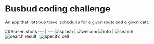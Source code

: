 # Busbud coding challenge
An app that lists bus travel schedules for a given route and a given date

##Screen shots
--- | ---
![splash](https://github.com/sajjadsarkoobi/coding-challenge-native-b/blob/main/Screenshots/splashScreen.png) | ![welcom](https://github.com/sajjadsarkoobi/coding-challenge-native-b/blob/main/Screenshots/welcom.png)
![info](https://github.com/sajjadsarkoobi/coding-challenge-native-b/blob/main/Screenshots/info.png) | ![search](https://github.com/sajjadsarkoobi/coding-challenge-native-b/blob/main/Screenshots/search.png)
![search result](https://github.com/sajjadsarkoobi/coding-challenge-native-b/blob/main/Screenshots/searchResult.png) | ![specific cell](https://github.com/sajjadsarkoobi/coding-challenge-native-b/blob/main/Screenshots/cellMagnifier.png)
